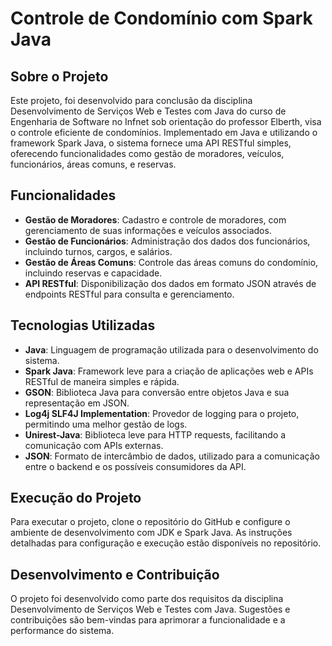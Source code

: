 # Controle de Condomínio com Spark Java

## Sobre o Projeto
Este projeto, foi desenvolvido para conclusão da disciplina Desenvolvimento de Serviços Web e Testes com Java do curso de Engenharia de Software no Infnet sob orientação do professor Elberth, visa o controle eficiente de condomínios. Implementado em Java e utilizando o framework Spark Java, o sistema fornece uma API RESTful simples, oferecendo funcionalidades como gestão de moradores, veículos, funcionários, áreas comuns, e reservas.

## Funcionalidades
- **Gestão de Moradores**: Cadastro e controle de moradores, com gerenciamento de suas informações e veículos associados.
- **Gestão de Funcionários**: Administração dos dados dos funcionários, incluindo turnos, cargos, e salários.
- **Gestão de Áreas Comuns**: Controle das áreas comuns do condomínio, incluindo reservas e capacidade.
- **API RESTful**: Disponibilização dos dados em formato JSON através de endpoints RESTful para consulta e gerenciamento.

## Tecnologias Utilizadas
- **Java**: Linguagem de programação utilizada para o desenvolvimento do sistema.
- **Spark Java**: Framework leve para a criação de aplicações web e APIs RESTful de maneira simples e rápida.
- **GSON**: Biblioteca Java para conversão entre objetos Java e sua representação em JSON.
- **Log4j SLF4J Implementation**: Provedor de logging para o projeto, permitindo uma melhor gestão de logs.
- **Unirest-Java**: Biblioteca leve para HTTP requests, facilitando a comunicação com APIs externas.
- **JSON**: Formato de intercâmbio de dados, utilizado para a comunicação entre o backend e os possíveis consumidores da API.

## Execução do Projeto
Para executar o projeto, clone o repositório do GitHub e configure o ambiente de desenvolvimento com JDK e Spark Java. As instruções detalhadas para configuração e execução estão disponíveis no repositório.



## Desenvolvimento e Contribuição
O projeto foi desenvolvido como parte dos requisitos da disciplina Desenvolvimento de Serviços Web e Testes com Java. Sugestões e contribuições são bem-vindas para aprimorar a funcionalidade e a performance do sistema.
